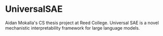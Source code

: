 # UniversalSAE
Aidan Mokalla's CS thesis project at Reed College. Universal SAE is a novel mechanistic interpretability framework for large language models.
